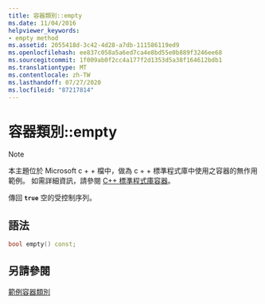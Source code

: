 ```yaml
---
title: 容器類別::empty
ms.date: 11/04/2016
helpviewer_keywords:
- empty method
ms.assetid: 2055418d-3c42-4d28-a7db-111586119ed9
ms.openlocfilehash: ee837c058a5a6ed7ca4e8bd55e0b889f3246ee68
ms.sourcegitcommit: 1f009ab0f2cc4a177f2d1353d5a38f164612bdb1
ms.translationtype: MT
ms.contentlocale: zh-TW
ms.lasthandoff: 07/27/2020
ms.locfileid: "87217814"
---
```

# <a name="container-classempty"></a>容器類別::empty

> [!NOTE]
> 本主題位於 Microsoft c + + 檔中，做為 c + + 標準程式庫中使用之容器的無作用範例。 如需詳細資訊，請參閱 [C++ 標準程式庫容器](../standard-library/stl-containers.md)。

傳回 **`true`** 空的受控制序列。

## <a name="syntax"></a>語法

```cpp
bool empty() const;
```

## <a name="see-also"></a>另請參閱

[範例容器類別](../standard-library/sample-container-class.md)
